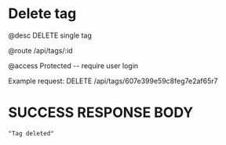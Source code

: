 # Delete tag
@desc DELETE single tag

@route /api/tags/:id

@access Protected -- require user login

Example request: DELETE /api/tags/607e399e59c8feg7e2af65r7

# SUCCESS RESPONSE BODY
```
"Tag deleted"
```
